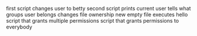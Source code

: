 first script changes user to betty
second script prints current user
tells what groups user belongs
changes file ownership
new empty file
executes hello
script that grants multiple permissions
script that grants permissions to everybody
